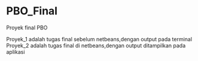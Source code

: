 # PBO_Final
Proyek final PBO




Proyek_1 adalah tugas final sebelum netbeans,dengan output pada terminal
Proyek_2 adalah tugas final di netbeans,dengan output ditampilkan pada aplikasi
